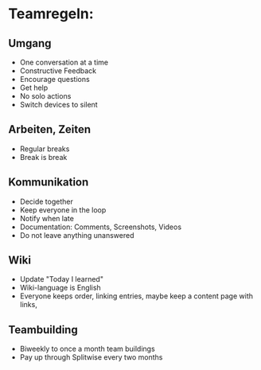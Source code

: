 # Teamregeln:

## Umgang
- One conversation at a time
- Constructive Feedback
- Encourage questions
- Get help
- No solo actions
- Switch devices to silent

## Arbeiten, Zeiten
- Regular breaks
- Break is break

## Kommunikation
- Decide together 
- Keep everyone in the loop
- Notify when late
- Documentation: Comments, Screenshots, Videos
- Do not leave anything unanswered

## Wiki
- Update "Today I learned"
- Wiki-language is English 
- Everyone keeps order, linking entries, maybe keep a content page with links, 

## Teambuilding
- Biweekly to once a month team buildings
- Pay up through Splitwise every two months
